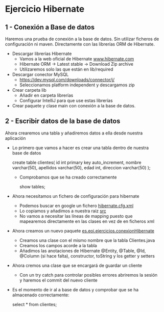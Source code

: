 # Ejercicio Hibernate

## 1 - Conexión a Base de datos
Haremos una prueba de conexión a la base de datos. Sin utilizar ficheros de configuración ni maven. Directamente con las librerías ORM de Hibernate.

 - Descargar librerías Hibernate
   - Vamos a la web oficial de Hibernate www.hibernate.com
   - Hibernate ORM -> Latest stable -> Download Zip archive
   - Utilizaremos solo las que están en lib/required
 - Descargar conector MySQL
   - https://dev.mysql.com/downloads/connector/j/
   - Seleccionamos platform independent y descargamos zip
 - Crear carpeta lib
   - Añadir en carpeta librerías
   - Configurar IntelliJ para que use estas librerías
 - Crear paquete y clase main con conexión a la base de datos.


## 2 - Escribir datos de la base de datos
Ahora crearemos una tabla y añadiremos datos a ella desde nuestra aplicación

 - Lo primero que vamos a hacer es crear una tabla dentro de nuestra base de datos


      create table clientes(
         id int primary key auto_increment,
         nombre varchar(50),
         apellidos varchar(50),
         edad int,
         direccion varchar(50)
      );

   - Comprobamos que se ha creado correctamente


     show tables;

 - Ahora necesitamos un fichero de configuración para hibernate
   - Podemos buscar en google un fichero [hibernate.cfg.xml](http://www.cursohibernate.es/doku.php?id=unidades:02_hibernate:03_configurando)
   - Lo copiamos y añadimos a nuestra raiz [src](/src)
   - No vamos a necesitar las líneas de mapping puesto que mapearemos directamente en las clases en vez de en ficheros xml

 - Ahora creamos un nuevo paquete [es.eoi.ejercicios.conexionHibernate](src/es/eoi/ejercicios/conexionHibernate)
   - Creamos una clase con el mismo nombre que la tabla Clientes.java
   - Creamos los campos acorde a la tabla
   - Añadimos las anotaciones de Hibernate @Entity, @Table, @Id, @Column (si hace falta), constructor, toString y los getter y setters
 - Ahora cremos una clase que se encargará de guardar un cliente
   - Con un try catch para controlar posibles errores abriremos la sesión y haremos el commit del nuevo cliente
 - Es el momento de ir al a base de datos y comprobar que se ha almacenado correctamente:


      select * from clientes;

